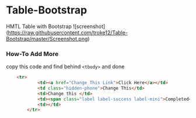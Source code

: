 # Table-Bootstrap
HMTL Table with Bootstrap
![screenshot] (https://raw.githubusercontent.com/troke12/Table-Bootstrap/master/Screenshot.png)
### How-To Add More
copy this code and find behind `<tbody>` and done
```HTML
    <tr>
			<td><a href="Change This Link">Click Here</a></td>
			<td class="hidden-phone">Change This</td>
			<td>Change this </td>
			<td><span class="label label-success label-mini">Completed</span></td>
			<td></td>
		</tr>

